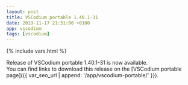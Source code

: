 ```yaml
---
layout: post
title: VSCodium portable 1.40.1-31
date: 2019-11-17 21:31:00 +0100
app: vscodium
tags: [vscodium]
---
```

{% include vars.html %}

Release of VSCodium portable 1.40.1-31 is now available.<br />
You can find links to download this release on the [VSCodium portable page]({{ var_seo_url | append: '/app/vscodium-portable/' }}).